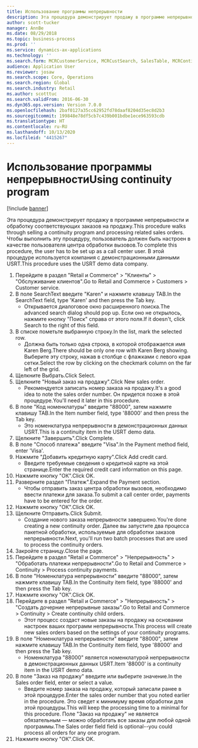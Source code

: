 ```yaml
---
title: Использование программы непрерывности
description: Эта процедура демонстрирует продажу в программе непрерывности и обработку соответствующих заказов на продажу.
author: scott-tucker
manager: AnnBe
ms.date: 08/29/2018
ms.topic: business-process
ms.prod: ''
ms.service: dynamics-ax-applications
ms.technology: ''
ms.search.form: MCRCustomerService, MCRCustSearch, SalesTable, MCRContinuityCustInfo, MCRCustPaymLookup, CreditCardTokenization, CreditCardLookup, MCRSalesOrderRecap
audience: Application User
ms.reviewer: josaw
ms.search.scope: Core, Operations
ms.search.region: Global
ms.search.industry: Retail
ms.author: scotttuc
ms.search.validFrom: 2016-06-30
ms.dyn365.ops.version: Version 7.0.0
ms.openlocfilehash: 2baf0127a35cc62952fd78daaf8204d35ec8d2b3
ms.sourcegitcommit: 199848e78df5cb7c439b001bdbe1ece963593cdb
ms.translationtype: HT
ms.contentlocale: ru-RU
ms.lasthandoff: 10/13/2020
ms.locfileid: "4415267"
---
```

# <a name="using-continuity-program"></a><span data-ttu-id="6c1a7-103">Использование программы непрерывности</span><span class="sxs-lookup"><span data-stu-id="6c1a7-103">Using continuity program</span></span>

[!include [banner](../includes/banner.md)]

<span data-ttu-id="6c1a7-104">Эта процедура демонстрирует продажу в программе непрерывности и обработку соответствующих заказов на продажу.</span><span class="sxs-lookup"><span data-stu-id="6c1a7-104">This procedure walks through selling a continuity program and processing related sales orders.</span></span> <span data-ttu-id="6c1a7-105">Чтобы выполнить эту процедуру, пользователь должен быть настроен в качестве пользователя центра обработки вызовов.</span><span class="sxs-lookup"><span data-stu-id="6c1a7-105">To complete this procedure, the user has to be set up as a call center user.</span></span> <span data-ttu-id="6c1a7-106">В этой процедуре используется компания с демонстрационными данными USRT.</span><span class="sxs-lookup"><span data-stu-id="6c1a7-106">This procedure uses the USRT demo data company.</span></span>

1. <span data-ttu-id="6c1a7-107">Перейдите в раздел "Retail и Commerce" > "Клиенты" > "Обслуживание клиентов".</span><span class="sxs-lookup"><span data-stu-id="6c1a7-107">Go to Retail and Commerce > Customers > Customer service.</span></span>
2. <span data-ttu-id="6c1a7-108">В поле SearchText введите "Karen" и нажмите клавишу TAB.</span><span class="sxs-lookup"><span data-stu-id="6c1a7-108">In the SearchText field, type 'Karen' and then press the Tab key.</span></span>
    * <span data-ttu-id="6c1a7-109">Открывается диалоговое окно расширенного поиска.</span><span class="sxs-lookup"><span data-stu-id="6c1a7-109">The advanced search dialog should pop up.</span></span> <span data-ttu-id="6c1a7-110">Если оно не открылось, нажмите кнопку "Поиск" справа от этого поля.</span><span class="sxs-lookup"><span data-stu-id="6c1a7-110">If it doesn't, click Search to the right of this field.</span></span>  
3. <span data-ttu-id="6c1a7-111">В списке пометьте выбранную строку.</span><span class="sxs-lookup"><span data-stu-id="6c1a7-111">In the list, mark the selected row.</span></span>
    * <span data-ttu-id="6c1a7-112">Должна быть только одна строка, в которой отображается имя Karen Berg.</span><span class="sxs-lookup"><span data-stu-id="6c1a7-112">There should be only one row with Karen Berg showing.</span></span> <span data-ttu-id="6c1a7-113">Выберите эту строку, нажав в столбце с флажками с левого края сетки.</span><span class="sxs-lookup"><span data-stu-id="6c1a7-113">Select the row by clicking on the checkmark column on the far left of the grid.</span></span>  
4. <span data-ttu-id="6c1a7-114">Щелкните Выбрать.</span><span class="sxs-lookup"><span data-stu-id="6c1a7-114">Click Select.</span></span>
5. <span data-ttu-id="6c1a7-115">Щелкните "Новый заказ на продажу".</span><span class="sxs-lookup"><span data-stu-id="6c1a7-115">Click New sales order.</span></span>
    * <span data-ttu-id="6c1a7-116">Рекомендуется записать номер заказа на продажу.</span><span class="sxs-lookup"><span data-stu-id="6c1a7-116">It's a good idea to note the sales order number.</span></span> <span data-ttu-id="6c1a7-117">Он придется позже в этой процедуре.</span><span class="sxs-lookup"><span data-stu-id="6c1a7-117">You'll need it later in this procedure.</span></span>  
6. <span data-ttu-id="6c1a7-118">В поле "Код номенклатуры" введите "88000", затем нажмите клавишу TAB.</span><span class="sxs-lookup"><span data-stu-id="6c1a7-118">In the Item number field, type '88000' and then press the Tab key.</span></span>
    * <span data-ttu-id="6c1a7-119">Это номенклатура непрерывности в демонстрационных данных USRT.</span><span class="sxs-lookup"><span data-stu-id="6c1a7-119">This is a continuity item in the USRT demo data.</span></span>  
7. <span data-ttu-id="6c1a7-120">Щелкните "Завершить".</span><span class="sxs-lookup"><span data-stu-id="6c1a7-120">Click Complete.</span></span>
8. <span data-ttu-id="6c1a7-121">В поле "Способ платежа" введите "Visa".</span><span class="sxs-lookup"><span data-stu-id="6c1a7-121">In the Payment method field, enter 'Visa'.</span></span>
9. <span data-ttu-id="6c1a7-122">Нажмите "Добавить кредитную карту".</span><span class="sxs-lookup"><span data-stu-id="6c1a7-122">Click Add credit card.</span></span>
    * <span data-ttu-id="6c1a7-123">Введите требуемые сведения о кредитной карте на этой странице.</span><span class="sxs-lookup"><span data-stu-id="6c1a7-123">Enter the required credit card information on this page.</span></span>  
10. <span data-ttu-id="6c1a7-124">Нажмите кнопку "OК".</span><span class="sxs-lookup"><span data-stu-id="6c1a7-124">Click OK.</span></span>
11. <span data-ttu-id="6c1a7-125">Разверните раздел "Платеж".</span><span class="sxs-lookup"><span data-stu-id="6c1a7-125">Expand the Payment section.</span></span>
    * <span data-ttu-id="6c1a7-126">Чтобы отправить заказ центра обработки вызовов, необходимо ввести платежи для заказа.</span><span class="sxs-lookup"><span data-stu-id="6c1a7-126">To submit a call center order, payments have to be entered for the order.</span></span>  
12. <span data-ttu-id="6c1a7-127">Нажмите кнопку "OК".</span><span class="sxs-lookup"><span data-stu-id="6c1a7-127">Click OK.</span></span>
13. <span data-ttu-id="6c1a7-128">Щелкните Отправить.</span><span class="sxs-lookup"><span data-stu-id="6c1a7-128">Click Submit.</span></span>
    * <span data-ttu-id="6c1a7-129">Создание нового заказа непрерывности завершено.</span><span class="sxs-lookup"><span data-stu-id="6c1a7-129">You're done creating a new continuity order.</span></span> <span data-ttu-id="6c1a7-130">Далее вы запустите два процесса пакетной обработки, используемые для обработки заказов непрерывности.</span><span class="sxs-lookup"><span data-stu-id="6c1a7-130">Next, you'll run two batch processes that are used to process the continuity orders.</span></span>  
14. <span data-ttu-id="6c1a7-131">Закройте страницу.</span><span class="sxs-lookup"><span data-stu-id="6c1a7-131">Close the page.</span></span>
15. <span data-ttu-id="6c1a7-132">Перейдите в раздел "Retail и Commerce" > "Непрерывность" > "Обработать платежи непрерывности".</span><span class="sxs-lookup"><span data-stu-id="6c1a7-132">Go to Retail and Commerce > Continuity > Process continuity payments.</span></span>
16. <span data-ttu-id="6c1a7-133">В поле "Номенклатура непрерывности" введите "88000", затем нажмите клавишу TAB.</span><span class="sxs-lookup"><span data-stu-id="6c1a7-133">In the Continuity item field, type '88000' and then press the Tab key.</span></span>
17. <span data-ttu-id="6c1a7-134">Нажмите кнопку "OК".</span><span class="sxs-lookup"><span data-stu-id="6c1a7-134">Click OK.</span></span>
18. <span data-ttu-id="6c1a7-135">Перейдите в раздел "Retail и Commerce" > "Непрерывность" > "Создать дочерние непрерывные заказы".</span><span class="sxs-lookup"><span data-stu-id="6c1a7-135">Go to Retail and Commerce > Continuity > Create continuity child orders.</span></span>
    * <span data-ttu-id="6c1a7-136">Этот процесс создаст новые заказы на продажу на основании настроек ваших программ непрерывности.</span><span class="sxs-lookup"><span data-stu-id="6c1a7-136">This process will create new sales orders based on the settings of your continuity programs.</span></span>  
19. <span data-ttu-id="6c1a7-137">В поле "Номенклатура непрерывности" введите "88000", затем нажмите клавишу TAB.</span><span class="sxs-lookup"><span data-stu-id="6c1a7-137">In the Continuity item field, type '88000' and then press the Tab key.</span></span>
    * <span data-ttu-id="6c1a7-138">Номенклатура "88000" является номенклатурой непрерывности в демонстрационных данных USRT.</span><span class="sxs-lookup"><span data-stu-id="6c1a7-138">Item '88000' is a continuity item in the USRT demo data.</span></span>  
20. <span data-ttu-id="6c1a7-139">В поле "Заказ на продажу" введите или выберите значение.</span><span class="sxs-lookup"><span data-stu-id="6c1a7-139">In the Sales order field, enter or select a value.</span></span>
    * <span data-ttu-id="6c1a7-140">Введите номер заказа на продажу, который записали ранее в этой процедуре.</span><span class="sxs-lookup"><span data-stu-id="6c1a7-140">Enter the sales order number that you noted earlier in the procedure.</span></span> <span data-ttu-id="6c1a7-141">Это сведет к минимуму время обработки для этой процедуры.</span><span class="sxs-lookup"><span data-stu-id="6c1a7-141">This will keep the processing time to a minimal for this procedure.</span></span> <span data-ttu-id="6c1a7-142">Поле "Заказ на продажу" не является обязательным — можно обработать все заказы для любой одной программы.</span><span class="sxs-lookup"><span data-stu-id="6c1a7-142">The Sales order field field is optional--you could process all orders for any one program.</span></span>  
21. <span data-ttu-id="6c1a7-143">Нажмите кнопку "OК".</span><span class="sxs-lookup"><span data-stu-id="6c1a7-143">Click OK.</span></span>

